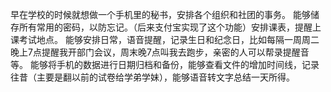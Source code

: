 早在学校的时候就想做一个手机里的秘书，安排各个组织和社团的事务。
能够储存所有常用的密码，以防忘记。（后来支付宝实现了这个功能）安排课表，提醒上课考试地点。
能够安排日常，语音提醒，记录生日和纪念日，比如每隔一周周二晚上7点提醒我开部门会议，周末晚7点叫我去跑步，亲密的人可以帮录提醒音等。
能够将手机的数据进行日期归档和备份，能够查看文件的增加时间线，记录往昔（主要是翻以前的试卷给学弟学妹），能够语音转文字总结一天所得。
